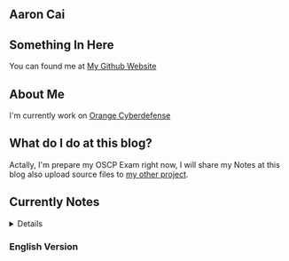 ## Aaron Cai
## Something In Here
You can found me at [My Github Website](https://github.com/AaronCaiii)

## About Me
I'm currently work on [Orange Cyberdefense](https://www.orangecyberdefense.com)

## What do I do at this blog?
Actally, I'm prepare my OSCP Exam right now, I will share my Notes at this blog also upload source files to [my other project](https://github.com/AaronCaiii/Notes).

## Currently Notes
<details>
<h3><summary>中文版本</summary></h3>
<p><a href="https://aaroncaiii.github.io/Target%20Notes/Cute">Cute</a></p>
<p><a href="https://aaroncaiii.github.io/Target%20Notes/Development">Development</a></p>
<p><a href="https://aaroncaiii.github.io/Target%20Notes/FALL">FALL</a></p>
<p><a href="https://aaroncaiii.github.io/Target%20Notes/Joy">Joy</a></p>
<p><a href="https://aaroncaiii.github.io/Target%20Notes/SkyTower">SkyTower</a></p>
<p><a href="https://aaroncaiii.github.io/Target%20Notes/lampiao">lampiao</a></p>
<p><a href="https://aaroncaiii.github.io/Target%20Notes/loly">loly</a></p>
<p><a href="https://aaroncaiii.github.io/Target%20Notes/natraj">natraj</a></p>
<p><a href="https://aaroncaiii.github.io/Target%20Notes/sar">sar</a></p>
<p><a href="https://aaroncaiii.github.io/Target%20Notes/solstice">solstice</a></p>
</details>

### English Version
